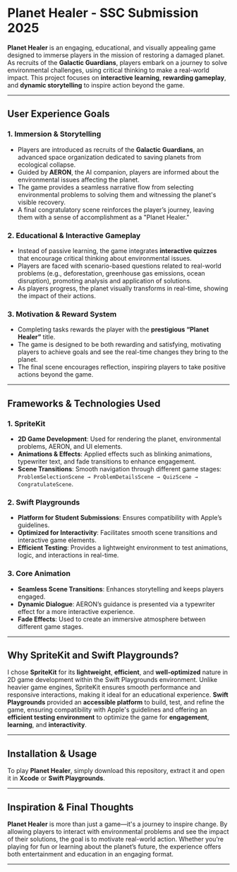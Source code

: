 # Planet Healer - SSC Submission 2025

**Planet Healer** is an engaging, educational, and visually appealing game designed to immerse players in the mission of restoring a damaged planet. As recruits of the **Galactic Guardians**, players embark on a journey to solve environmental challenges, using critical thinking to make a real-world impact. This project focuses on **interactive learning**, **rewarding gameplay**, and **dynamic storytelling** to inspire action beyond the game.

---

## **User Experience Goals**

### 1. **Immersion & Storytelling**
- Players are introduced as recruits of the **Galactic Guardians**, an advanced space organization dedicated to saving planets from ecological collapse.
- Guided by **AERON**, the AI companion, players are informed about the environmental issues affecting the planet.
- The game provides a seamless narrative flow from selecting environmental problems to solving them and witnessing the planet's visible recovery.
- A final congratulatory scene reinforces the player’s journey, leaving them with a sense of accomplishment as a "Planet Healer."

### 2. **Educational & Interactive Gameplay**
- Instead of passive learning, the game integrates **interactive quizzes** that encourage critical thinking about environmental issues.
- Players are faced with scenario-based questions related to real-world problems (e.g., deforestation, greenhouse gas emissions, ocean disruption), promoting analysis and application of solutions.
- As players progress, the planet visually transforms in real-time, showing the impact of their actions.

### 3. **Motivation & Reward System**
- Completing tasks rewards the player with the **prestigious “Planet Healer”** title.
- The game is designed to be both rewarding and satisfying, motivating players to achieve goals and see the real-time changes they bring to the planet.
- The final scene encourages reflection, inspiring players to take positive actions beyond the game.

---

## **Frameworks & Technologies Used**

### 1. **SpriteKit**
- **2D Game Development**: Used for rendering the planet, environmental problems, AERON, and UI elements.
- **Animations & Effects**: Applied effects such as blinking animations, typewriter text, and fade transitions to enhance engagement.
- **Scene Transitions**: Smooth navigation through different game stages: `ProblemSelectionScene → ProblemDetailsScene → QuizScene → CongratulateScene`.

### 2. **Swift Playgrounds**
- **Platform for Student Submissions**: Ensures compatibility with Apple’s guidelines.
- **Optimized for Interactivity**: Facilitates smooth scene transitions and interactive game elements.
- **Efficient Testing**: Provides a lightweight environment to test animations, logic, and interactions in real-time.

### 3. **Core Animation**
- **Seamless Scene Transitions**: Enhances storytelling and keeps players engaged.
- **Dynamic Dialogue**: AERON’s guidance is presented via a typewriter effect for a more interactive experience.
- **Fade Effects**: Used to create an immersive atmosphere between different game stages.

---

## **Why SpriteKit and Swift Playgrounds?**

I chose **SpriteKit** for its **lightweight**, **efficient**, and **well-optimized** nature in 2D game development within the Swift Playgrounds environment. Unlike heavier game engines, SpriteKit ensures smooth performance and responsive interactions, making it ideal for an educational experience. **Swift Playgrounds** provided an **accessible platform** to build, test, and refine the game, ensuring compatibility with Apple's guidelines and offering an **efficient testing environment** to optimize the game for **engagement**, **learning**, and **interactivity**.

---

## **Installation & Usage**

To play **Planet Healer**, simply download this repository, extract it and open it in **Xcode** or **Swift Playgrounds**.

---

## **Inspiration & Final Thoughts**

**Planet Healer** is more than just a game—it's a journey to inspire change. By allowing players to interact with environmental problems and see the impact of their solutions, the goal is to motivate real-world action. Whether you’re playing for fun or learning about the planet’s future, the experience offers both entertainment and education in an engaging format.

---
